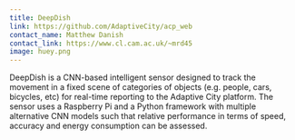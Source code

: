 ```yaml
---
title: DeepDish
link: https://github.com/AdaptiveCity/acp_web
contact_name: Matthew Danish
contact_link: https://www.cl.cam.ac.uk/~mrd45
image: huey.png
---
```


DeepDish is a CNN-based intelligent sensor designed to track the
movement in a fixed scene of categories of objects (e.g. people, cars,
bicycles, etc) for real-time reporting to the Adaptive City platform.
The sensor uses a Raspberry Pi and a Python framework with multiple
alternative CNN models such that relative performance in terms of speed,
accuracy and energy consumption can be assessed.
